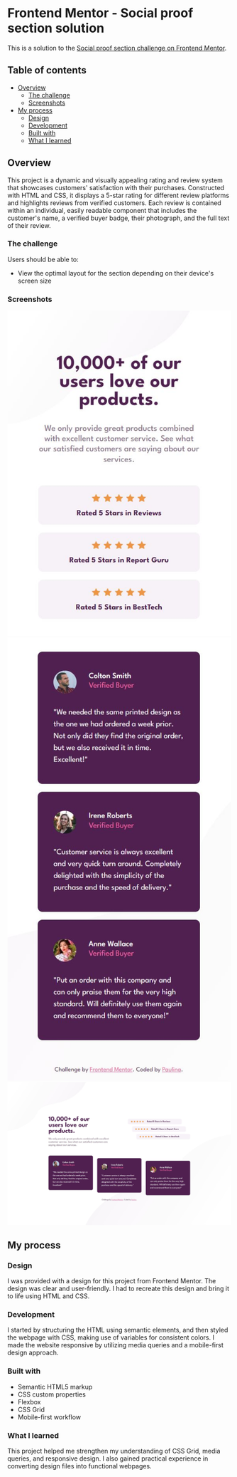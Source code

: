 # Frontend Mentor - Social proof section solution

This is a solution to the [Social proof section challenge on Frontend Mentor](https://www.frontendmentor.io/challenges/social-proof-section-6e0qTv_bA).

## Table of contents

- [Overview](#overview)
  - [The challenge](#the-challenge)
  - [Screenshots](#screenshot)
- [My process](#my-process)
  - [Design](#design)
  - [Development](#development)
  - [Built with](#built-with)
  - [What I learned](#what-i-learned)

## Overview

This project is a dynamic and visually appealing rating and review system that showcases customers' satisfaction with their purchases. Constructed with HTML and CSS, it displays a 5-star rating for different review platforms and highlights reviews from verified customers. Each review is contained within an individual, easily readable component that includes the customer's name, a verified buyer badge, their photograph, and the full text of their review.

### The challenge

Users should be able to:

- View the optimal layout for the section depending on their device's screen size

### Screenshots

![](./images/social-proof-section-mobile-1.jpg)
![](./images/social-proof-section-mobile-2.jpg)
![](./images/social-proof-section-desktop.jpg)


## My process

### Design

I was provided with a design for this project from Frontend Mentor. The design was clear and user-friendly. I had to recreate this design and bring it to life using HTML and CSS.

### Development

I started by structuring the HTML using semantic elements, and then styled the webpage with CSS, making use of variables for consistent colors. I made the website responsive by utilizing media queries and a mobile-first design approach.

### Built with

- Semantic HTML5 markup
- CSS custom properties
- Flexbox
- CSS Grid
- Mobile-first workflow

### What I learned

This project helped me strengthen my understanding of CSS Grid, media queries, and responsive design. I also gained practical experience in converting design files into functional webpages.

